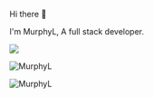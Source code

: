 Hi there 👋 

I'm MurphyL, A full stack developer.

![](https://komarev.com/ghpvc/?username=MurphyL)

<!-- 最常使用的编程语言 -->
![MurphyL](https://github-readme-stats.vercel.app/api/top-langs/?username=MurphyL&layout=compact&hide=css,html)

<!-- Github社交数据 -->
![MurphyL](https://github-readme-stats.vercel.app/api?username=MurphyL&show_icons=true)

<!--
**MurphyL/MurphyL** is a ✨ _special_ ✨ repository because its `README.md` (this file) appears on your GitHub profile.

Here are some ideas to get you started:

- 🔭 I’m currently working on ...
- 🌱 I’m currently learning ...
- 👯 I’m looking to collaborate on ...
- 🤔 I’m looking for help with ...
- 💬 Ask me about ...
- 📫 How to reach me: ...
- 😄 Pronouns: ...
- ⚡ Fun fact: ...
-->

